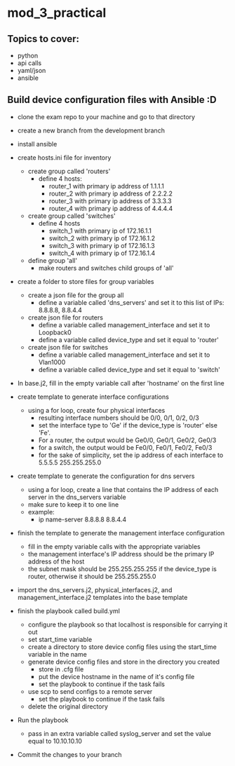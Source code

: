 # mod_3_practical

## Topics to cover:
- python
- api calls
- yaml/json
- ansible

## Build device configuration files with Ansible :D

- clone the exam repo to your machine and go to that directory
- create a new branch from the development branch
- install ansible
- create hosts.ini file for inventory
    - create group called 'routers'
        - define 4 hosts:
            - router_1 with primary ip address of 1.1.1.1
            - router_2 with primary ip address of 2.2.2.2
            - router_3 with primary ip address of 3.3.3.3
            - router_4 with primary ip address of 4.4.4.4
    - create group called 'switches'
        - define 4 hosts
            - switch_1 with primary ip of 172.16.1.1
            - switch_2 with primary ip of 172.16.1.2
            - switch_3 with primary ip of 172.16.1.3
            - switch_4 with primary ip of 172.16.1.4
    - define group 'all'
        - make routers and switches child groups of 'all'

- create a folder to store files for group variables
    - create a json file for the group all
        - define a variable called 'dns_servers' and set it to this list of IPs: 8.8.8.8, 8.8.4.4
    - create json file for routers
        - define a variable called management_interface and set it to Loopback0
        - define a variable called device_type and set it equal to 'router'
    - create json file for switches
        - define a variable called management_interface and set it to Vlan1000
        - define a variable called device_type and set it equal to 'switch'

- In base.j2, fill in the empty variable call after 'hostname' on the first line

- create template to generate interface configurations
    - using a for loop, create four physical interfaces
        - resulting interface numbers should be 0/0, 0/1, 0/2, 0/3
        - set the interface type to 'Ge' if the device_type is 'router' else 'Fe'.
        - For a router, the output would be Ge0/0, Ge0/1, Ge0/2, Ge0/3
        - for a switch, the output would be Fe0/0, Fe0/1, Fe0/2, Fe0/3
        - for the sake of simplicity, set the ip address of each interface to 5.5.5.5 255.255.255.0

- create template to generate the configuration for dns servers
    - using a for loop, create a line that contains the IP address of each server in the dns_servers variable
    - make sure to keep it to one line
    - example:
        - ip name-server 8.8.8.8 8.8.4.4

- finish the template to generate the management interface configuration
    - fill in the empty variable calls with the appropriate variables
    - the management interface's IP address should be the primary IP address of the host
    - the subnet mask should be 255.255.255.255 if the device_type is router, otherwise it should be 255.255.255.0

- import the dns_servers.j2, physical_interfaces.j2, and management_interface.j2 templates into the base template
- finish the playbook called build.yml
    - configure the playbook so that localhost is responsible for carrying it out
    - set start_time variable
    - create a directory to store device config files using the start_time variable in the name
    - generate device config files and store in the directory you created
        - store in .cfg file
        - put the device hostname in the name of it's config file
        - set the playbook to continue if the task fails
    - use scp to send configs to a remote server
        - set the playbook to continue if the task fails
    - delete the original directory
- Run the playbook
    - pass in an extra variable called syslog_server and set the value equal to 10.10.10.10
- Commit the changes to your branch


